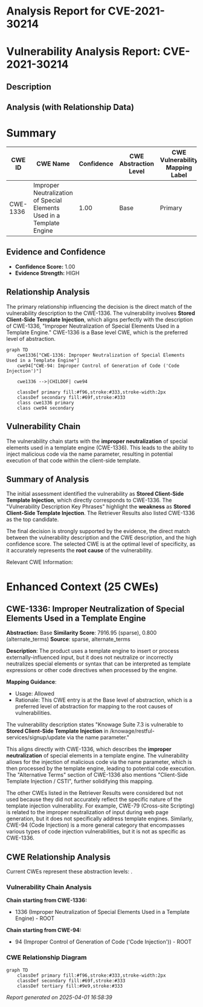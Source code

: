 # Analysis Report for CVE-2021-30214

# Vulnerability Analysis Report: CVE-2021-30214

## Description



## Analysis (with Relationship Data)

# Summary
| CWE ID | CWE Name | Confidence | CWE Abstraction Level | CWE Vulnerability Mapping Label | CWE-Vulnerability Mapping Notes |
|---|---|---|---|---|---|
| CWE-1336 | Improper Neutralization of Special Elements Used in a Template Engine | 1.00 | Base | Primary | Allowed |

## Evidence and Confidence

*   **Confidence Score:** 1.00
*   **Evidence Strength:** HIGH

## Relationship Analysis
The primary relationship influencing the decision is the direct match of the vulnerability description to the CWE-1336. The vulnerability involves **Stored Client-Side Template Injection**, which aligns perfectly with the description of CWE-1336, "Improper Neutralization of Special Elements Used in a Template Engine." CWE-1336 is a Base level CWE, which is the preferred level of abstraction.

```mermaid
graph TD
    cwe1336["CWE-1336: Improper Neutralization of Special Elements Used in a Template Engine"]
    cwe94["CWE-94: Improper Control of Generation of Code ('Code Injection')"]
    
    cwe1336 -->|CHILDOF| cwe94
    
    classDef primary fill:#f96,stroke:#333,stroke-width:2px
    classDef secondary fill:#69f,stroke:#333
    class cwe1336 primary
    class cwe94 secondary
```

## Vulnerability Chain
The vulnerability chain starts with the **improper neutralization** of special elements used in a template engine (CWE-1336). This leads to the ability to inject malicious code via the name parameter, resulting in potential execution of that code within the client-side template.

## Summary of Analysis
The initial assessment identified the vulnerability as **Stored Client-Side Template Injection**, which directly corresponds to CWE-1336. The "Vulnerability Description Key Phrases" highlight the **weakness** as **Stored Client-Side Template Injection**. The Retriever Results also listed CWE-1336 as the top candidate.

The final decision is strongly supported by the evidence, the direct match between the vulnerability description and the CWE description, and the high confidence score. The selected CWE is at the optimal level of specificity, as it accurately represents the **root cause** of the vulnerability.

Relevant CWE Information:

# Enhanced Context (25 CWEs)

## CWE-1336: Improper Neutralization of Special Elements Used in a Template Engine
**Abstraction:** Base
**Similarity Score**: 7916.95 (sparse), 0.800 (alternate_terms)
**Source**: sparse, alternate_terms

**Description**:
The product uses a template engine to insert or process externally-influenced input, but it does not neutralize or incorrectly neutralizes special elements or syntax that can be interpreted as template expressions or other code directives when processed by the engine.

**Mapping Guidance**:
- Usage: Allowed
- Rationale: This CWE entry is at the Base level of abstraction, which is a preferred level of abstraction for mapping to the root causes of vulnerabilities.

The vulnerability description states "Knowage Suite 7.3 is vulnerable to **Stored Client-Side Template Injection** in /knowage/restful-services/signup/update via the name parameter."

This aligns directly with CWE-1336, which describes the **improper neutralization** of special elements in a template engine. The vulnerability allows for the injection of malicious code via the name parameter, which is then processed by the template engine, leading to potential code execution. The "Alternative Terms" section of CWE-1336 also mentions "Client-Side Template Injection / CSTI", further solidifying this mapping.

The other CWEs listed in the Retriever Results were considered but not used because they did not accurately reflect the specific nature of the template injection vulnerability. For example, CWE-79 (Cross-site Scripting) is related to the improper neutralization of input during web page generation, but it does not specifically address template engines. Similarly, CWE-94 (Code Injection) is a more general category that encompasses various types of code injection vulnerabilities, but it is not as specific as CWE-1336.


## CWE Relationship Analysis

Current CWEs represent these abstraction levels: .


### Vulnerability Chain Analysis

**Chain starting from CWE-1336:**
- 1336 (Improper Neutralization of Special Elements Used in a Template Engine) - ROOT


**Chain starting from CWE-94:**
- 94 (Improper Control of Generation of Code ('Code Injection')) - ROOT



### CWE Relationship Diagram

```mermaid
graph TD
    classDef primary fill:#f96,stroke:#333,stroke-width:2px
    classDef secondary fill:#69f,stroke:#333
    classDef tertiary fill:#9e9,stroke:#333
```



*Report generated on 2025-04-01 16:58:39*
